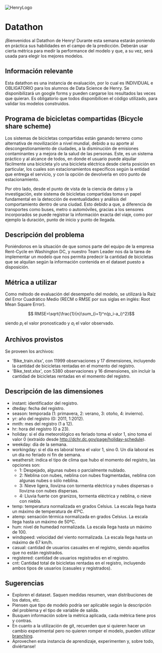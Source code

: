 ![HenryLogo](https://d31uz8lwfmyn8g.cloudfront.net/Assets/logo-henry-white-lg.png)

# Datathon

¡Bienvenidos al Datathon de Henry! Durante esta semana estarán poniendo en práctica sus habilidades en el campo de la predicción. Deberán usar cierta métrica para medir la performance del modelo y que, a su vez, será usada para elegir los mejores modelos.

## Información relevante

Esta datathon es una instancia de evaluación, por lo cual es INDIVIDUAL e OBLIGATORIO para los alumnos de Data Science de Henry. Se disponibilizará un google forms y pueden cargarse los resultados las veces que quieran. Es obligatorio que todos disponibilicen el código utilizado, para validar los modelos construidos.

## Programa de bicicletas compartidas (Bicycle share scheme)

Los sistemas de bicicletas compartidas están ganando terreno como alternativa de movilización a nivel mundial, debido a su aporte al descongestionamiento de ciudades, a la disminución de emisiones contaminantes y a mejora de la salud de las personas. Este, es un sistema práctico y al alcance de todos, en donde el usuario puede alquilar fácilmente una bicicleta y/o una bicicleta eléctrica desde cierta posición en particular, los cuales son estacionamientos específicos según la entidad que entrega el servicio, y con la opción de devolverla en otro punto de estacionamiento. 

Por otro lado, desde el punto de vista de la ciencia de datos y la investigación, este sistema de bicicletas compartidas toma un papel fundamental en la detección de eventualidades y análisis del comportamiento dentro de una ciudad. Esto debido a que, a diferencia de transportes como buses, metro o automóviles, gracias a los sensores incorporados se puede registrar la información exacta del viaje, como por ejemplo la duración, punto de inicio y punto de llegada. 

## Descripción del problema

Poniéndonos en la situación de que somos parte del equipo de la empresa Rent-Cycle en Washington DC, y nuestro Team Leader nos da la tarea de implementar un modelo que nos permita predecir la cantidad de bicicletas que se alquilan según la información contenida en el dataset puesto a disposición.

## Métrica a utilizar

Como método de evaluación del desempeño del modelo, se utilizará la Raíz del Error Cuadrático Medio (RECM o RMSE por sus siglas en inglés: Root Mean Square Error).

$$ RMSE=\sqrt{\frac{1}{n}\sum_{i=1}^n(p_i-a_i)^2}$$

siendo $p_i$ el valor pronosticado y $a_i$ el valor observado.

## Archivos provistos

Se proveen los archivos:
- 'Bike_train.xlsx', con 11999 observaciones y 17 dimensiones, incluyendo la cantidad de bicicletas rentadas en el momento del registro. 
- 'Bike_test.xlsx', con 5380 observaciones y 16 dimensiones, sin incluir la cantidad de bicicletas rentadas en el momento del registro.

## Descripción de las dimensiones

- instant: identificador del registro.
- dteday: fecha del registro.
- season: temporada (1: primavera, 2: verano, 3: otoño, 4: invierno).
- yr: año del registro (0: 2011, 1:2012).
- mnth: mes del registro (1 a 12).
- hr: hora del registro (0 a 23).
- holiday: si el día meteorológico es feriado toma el valor 1, sino toma el valor 0 (extraído desde http://dchr.dc.gov/page/holiday-schedule).
- weekday: día de la semana.
- workingday: si el día es laboral toma el valor 1, sino 0. Un día laboral es un día no feriado ni fin de semana.
- weathersit: indica el tipo de clima que hubo el momento del registro, las opciones son:
	- 1: Despejado, algunas nubes o parcialmente nublado.
	- 2: Neblina con nubes, neblina con nubes fragmentadas, neblina con algunas nubes o sólo neblina.
	- 3: Nieve ligera, llovizna con tormenta eléctrica y nubes dispersas o llovizna con nubes dispersas. 
	- 4: Lluvia fuerte con granizos, tormenta eléctrica y neblina, o nieve con niebla.
- temp: temperatura normalizada en grados Celsius. La escala llega hasta un máximo de temperatura de 41ºC.
- atemp: sensación térmica normalizada en grados Celsius. La escala llega hasta un máximo de 50ºC.
- hum: nivel de humedad normalizada. La escala llega hasta un máximo de 100.
- windspeed: velocidad del viento normalizada. La escala llega hasta un máximo de 67 km/h.
- casual: cantidad de usuarios casuales en el registro, siendo aquellos que no están registrados. 
- registered: cantidad de usuarios registrados en el registro.
- cnt: Cantidad total de bicicletas rentadas en el registro, incluyendo ambos tipos de usuarios (casuales y registrados).

## Sugerencias

- Exploren el dataset. Saquen medidas resumen, vean distribuciones de los datos, etc.
- Piensen que tipo de modelo podría ser aplicable según la descripción del problema y el tipo de variable de salida.
- Busquen información sobre la métrica aplicada, cada métrica tiene pros y contras.
- En cuanto a la utilización de git, recuerden que si quieren hacer un cambio experimental pero no quieren romper el modelo, pueden utilizar [branching](https://git-scm.com/book/en/v2/Git-Branching-Basic-Branching-and-Merging).
- Aprovechen esta instancia de aprendizaje, experimenten y, sobre todo, diviértanse!

